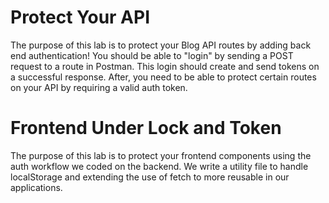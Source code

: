 # Protect Your API
The purpose of this lab is to protect your Blog API routes by adding back end authentication! You should be able to "login" by sending a POST request to a route in Postman. This login should create and send tokens on a successful response. After, you need to be able to protect certain routes on your API by requiring a valid auth token.

# Frontend Under Lock and Token
The purpose of this lab is to protect your frontend components using the auth workflow we coded on the backend. We write a utility file to handle localStorage and extending the use of fetch to more reusable in our applications.